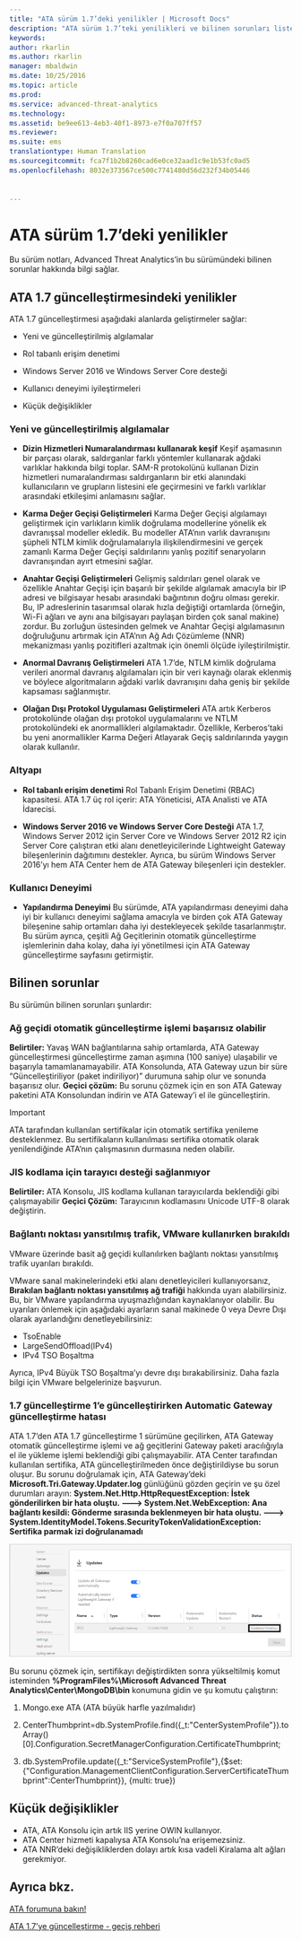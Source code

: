 ```yaml
---
title: "ATA sürüm 1.7’deki yenilikler | Microsoft Docs"
description: "ATA sürüm 1.7’teki yenilikleri ve bilinen sorunları listeler"
keywords: 
author: rkarlin
ms.author: rkarlin
manager: mbaldwin
ms.date: 10/25/2016
ms.topic: article
ms.prod: 
ms.service: advanced-threat-analytics
ms.technology: 
ms.assetid: be9ee613-4eb3-40f1-8973-e7f0a707ff57
ms.reviewer: 
ms.suite: ems
translationtype: Human Translation
ms.sourcegitcommit: fca7f1b2b8260cad6e0ce32aad1c9e1b53fc0ad5
ms.openlocfilehash: 8032e373567ce500c7741480d56d232f34b05446


---
```


# <a name="whats-new-in-ata-version-17"></a>ATA sürüm 1.7’deki yenilikler
Bu sürüm notları, Advanced Threat Analytics’in bu sürümündeki bilinen sorunlar hakkında bilgi sağlar.

## <a name="whats-new-in-the-ata-17-update"></a>ATA 1.7 güncelleştirmesindeki yenilikler
ATA 1.7 güncelleştirmesi aşağıdaki alanlarda geliştirmeler sağlar:

-   Yeni ve güncelleştirilmiş algılamalar

-   Rol tabanlı erişim denetimi

-   Windows Server 2016 ve Windows Server Core desteği

-   Kullanıcı deneyimi iyileştirmeleri

-   Küçük değişiklikler


### <a name="new-updated-detections"></a>Yeni ve güncelleştirilmiş algılamalar


- **Dizin Hizmetleri Numaralandırması kullanarak keşif** Keşif aşamasının bir parçası olarak, saldırganlar farklı yöntemler kullanarak ağdaki varlıklar hakkında bilgi toplar. SAM-R protokolünü kullanan Dizin hizmetleri numaralandırması saldırganların bir etki alanındaki kullanıcıların ve grupların listesini ele geçirmesini ve farklı varlıklar arasındaki etkileşimi anlamasını sağlar. 

- **Karma Değer Geçişi Geliştirmeleri** Karma Değer Geçişi algılamayı geliştirmek için varlıkların kimlik doğrulama modellerine yönelik ek davranışsal modeller ekledik. Bu modeller ATA’nın varlık davranışını şüpheli NTLM kimlik doğrulamalarıyla ilişkilendirmesini ve gerçek zamanlı Karma Değer Geçişi saldırılarını yanlış pozitif senaryoların davranışından ayırt etmesini sağlar.

- **Anahtar Geçişi Geliştirmeleri** Gelişmiş saldırıları genel olarak ve özellikle Anahtar Geçişi için başarılı bir şekilde algılamak amacıyla bir IP adresi ve bilgisayar hesabı arasındaki bağıntının doğru olması gerekir. Bu, IP adreslerinin tasarımsal olarak hızla değiştiği ortamlarda (örneğin, Wi-Fi ağları ve aynı ana bilgisayarı paylaşan birden çok sanal makine) zordur. Bu zorluğun üstesinden gelmek ve Anahtar Geçişi algılamasının doğruluğunu artırmak için ATA’nın Ağ Adı Çözümleme (NNR) mekanizması yanlış pozitifleri azaltmak için önemli ölçüde iyileştirilmiştir.

- **Anormal Davranış Geliştirmeleri** ATA 1.7’de, NTLM kimlik doğrulama verileri anormal davranış algılamaları için bir veri kaynağı olarak eklenmiş ve böylece algoritmaların ağdaki varlık davranışını daha geniş bir şekilde kapsaması sağlanmıştır. 

- **Olağan Dışı Protokol Uygulaması Geliştirmeleri** ATA artık Kerberos protokolünde olağan dışı protokol uygulamalarını ve NTLM protokolündeki ek anormallikleri algılamaktadır. Özellikle, Kerberos’taki bu yeni anormallikler Karma Değeri Atlayarak Geçiş saldırılarında yaygın olarak kullanılır.


### <a name="infrastructure"></a>Altyapı

- **Rol tabanlı erişim denetimi** Rol Tabanlı Erişim Denetimi (RBAC) kapasitesi. ATA 1.7 üç rol içerir: ATA Yöneticisi, ATA Analisti ve ATA İdarecisi.

- **Windows Server 2016 ve Windows Server Core Desteği** ATA 1.7, Windows Server 2012 için Server Core ve Windows Server 2012 R2 için Server Core çalıştıran etki alanı denetleyicilerinde Lightweight Gateway bileşenlerinin dağıtımını destekler. Ayrıca, bu sürüm Windows Server 2016’yı hem ATA Center hem de ATA Gateway bileşenleri için destekler.

### <a name="user-experience"></a>Kullanıcı Deneyimi
- **Yapılandırma Deneyimi** Bu sürümde, ATA yapılandırması deneyimi daha iyi bir kullanıcı deneyimi sağlama amacıyla ve birden çok ATA Gateway bileşenine sahip ortamları daha iyi destekleyecek şekilde tasarlanmıştır. Bu sürüm ayrıca, çeşitli Ağ Geçitlerinin otomatik güncelleştirme işlemlerinin daha kolay, daha iyi yönetilmesi için ATA Gateway güncelleştirme sayfasını getirmiştir.

## <a name="known-issues"></a>Bilinen sorunlar
Bu sürümün bilinen sorunları şunlardır:

### <a name="gateway-automatic-update-may-fail"></a>Ağ geçidi otomatik güncelleştirme işlemi başarısız olabilir
**Belirtiler:** Yavaş WAN bağlantılarına sahip ortamlarda, ATA Gateway güncelleştirmesi güncelleştirme zaman aşımına (100 saniye) ulaşabilir ve başarıyla tamamlanamayabilir.
ATA Konsolunda, ATA Gateway uzun bir süre “Güncelleştiriliyor (paket indiriliyor)” durumuna sahip olur ve sonunda başarısız olur.
**Geçici çözüm:** Bu sorunu çözmek için en son ATA Gateway paketini ATA Konsolundan indirin ve ATA Gateway’i el ile güncelleştirin.

 > [!IMPORTANT]
 ATA tarafından kullanılan sertifikalar için otomatik sertifika yenileme desteklenmez. Bu sertifikaların kullanılması sertifika otomatik olarak yenilendiğinde ATA’nın çalışmasının durmasına neden olabilir. 

### <a name="no-browser-support-for-jis-encoding"></a>JIS kodlama için tarayıcı desteği sağlanmıyor
**Belirtiler:** ATA Konsolu, JIS kodlama kullanan tarayıcılarda beklendiği gibi çalışmayabilir **Geçici Çözüm:** Tarayıcının kodlamasını Unicode UTF-8 olarak değiştirin.
 
### <a name="dropped-port-mirror-traffic-when-using-vmware"></a>Bağlantı noktası yansıtılmış trafik, VMware kullanırken bırakıldı

VMware üzerinde basit ağ geçidi kullanılırken bağlantı noktası yansıtılmış trafik uyarıları bırakıldı.

VMware sanal makinelerindeki etki alanı denetleyicileri kullanıyorsanız, **Bırakılan bağlantı noktası yansıtılmış ağ trafiği** hakkında uyarı alabilirsiniz. Bu, bir VMware yapılandırma uyuşmazlığından kaynaklanıyor olabilir. Bu uyarıları önlemek için aşağıdaki ayarların sanal makinede 0 veya Devre Dışı olarak ayarlandığını denetleyebilirsiniz:  

- TsoEnable
- LargeSendOffload(IPv4)
- IPv4 TSO Boşaltma

Ayrıca, IPv4 Büyük TSO Boşaltma’yı devre dışı bırakabilirsiniz. Daha fazla bilgi için VMware belgelerinize başvurun.

### <a name="automatic-gateway-update-fail-when-updating-to-17-update-1"></a>1.7 güncelleştirme 1’e güncelleştirirken Automatic Gateway güncelleştirme hatası

ATA 1.7’den ATA 1.7 güncelleştirme 1 sürümüne geçilirken, ATA Gateway otomatik güncelleştirme işlemi ve ağ geçitlerini Gateway paketi aracılığıyla el ile yükleme işlemi beklendiği gibi çalışmayabilir.
ATA Center tarafından kullanılan sertifika, ATA güncelleştirilmeden önce değiştirildiyse bu sorun oluşur.
Bu sorunu doğrulamak için, ATA Gateway’deki **Microsoft.Tri.Gateway.Updater.log** günlüğünü gözden geçirin ve şu özel durumları arayın: **System.Net.Http.HttpRequestException: İstek gönderilirken bir hata oluştu. ---> System.Net.WebException: Ana bağlantı kesildi: Gönderme sırasında beklenmeyen bir hata oluştu. ---> System.IdentityModel.Tokens.SecurityTokenValidationException: Sertifika parmak izi doğrulanamadı**

![ATA ağ geçidi güncelleştirme hatası](media/17update_gatewaybug.png)

Bu sorunu çözmek için, sertifikayı değiştirdikten sonra yükseltilmiş komut isteminden **%ProgramFiles%\Microsoft Advanced Threat Analytics\Center\MongoDB\bin** konumuna gidin ve şu komutu çalıştırın:

1. Mongo.exe ATA (ATA büyük harfle yazılmalıdır) 

2. CenterThumbprint=db.SystemProfile.find({_t:"CenterSystemProfile"}).toArray()[0].Configuration.SecretManagerConfiguration.CertificateThumbprint;

3. db.SystemProfile.update({_t:"ServiceSystemProfile"},{$set:{"Configuration.ManagementClientConfiguration.ServerCertificateThumbprint":CenterThumbprint}}, {multi: true})


## <a name="minor-changes"></a>Küçük değişiklikler

- ATA, ATA Konsolu için artık IIS yerine OWIN kullanıyor.
- ATA Center hizmeti kapalıysa ATA Konsolu’na erişemezsiniz.
- ATA NNR’deki değişikliklerden dolayı artık kısa vadeli Kiralama alt ağları gerekmiyor.

## <a name="see-also"></a>Ayrıca bkz.
[ATA forumuna bakın!](https://social.technet.microsoft.com/Forums/security/home?forum=mata)

[ATA 1.7’ye güncelleştirme - geçiş rehberi](ata-update-1.7-migration-guide.md)




<!--HONumber=Nov16_HO3-->


